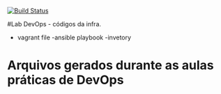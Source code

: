 
[![Build Status](https://app.travis-ci.com/alansenairj/laboratoriodevopsimpacta.svg?branch=main)](https://app.travis-ci.com/alansenairj/laboratoriodevopsimpacta)

#Lab DevOps - códigos da infra. 
- vagrant file
-ansible playbook
-invetory


# Arquivos gerados durante as aulas práticas de DevOps 
